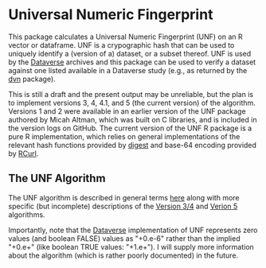 # Universal Numeric Fingerprint #

This package calculates a Universal Numeric Fingerprint (UNF) on an R vector or dataframe. UNF is a crypographic hash that can be used to uniquely identify a (version of a) dataset, or a subset thereof. UNF is used by the [Dataverse](http://www.thedata.org) archives and this package can be used to verify a dataset against one listed available in a Dataverse study (e.g., as returned by the [dvn](http://cran.r-project.org/web/packages/dvn/) package).

This is still a draft and the present output may be unreliable, but the plan is to implement versions 3, 4, 4.1, and 5 (the current version) of the algorithm. Versions 1 and 2 were available in an earlier version of the UNF package authored by Micah Altman, which was built on C libraries, and is included in the version logs on GitHub. The current version of the UNF R package is a pure R implementation, which relies on general implementations of the relevant hash functions provided by [digest](http://cran.r-project.org/web/packages/digest/index.html) and base-64 encoding provided by [RCurl](http://cran.r-project.org/web/packages/RCurl/index.html).

## The UNF Algorithm ##

The UNF algorithm is described in general terms [here](http://thedata.org/book/universal-numerical-fingerprint) along with more specific (but incomplete) descriptions of the [Version 3/4](http://thedata.org/book/unf-version-3-0) and [Verion 5](http://thedata.org/book/unf-version-5-0) algorithms. 

Importantly, note that the [Dataverse](http://thedata.org) implementation of UNF represents zero values (and boolean FALSE) values as "+0.e-6" rather than the implied "+0.e+" (like boolean TRUE values: "+1.e+"). I will supply more information about the algorithm (which is rather poorly documented) in the future.
